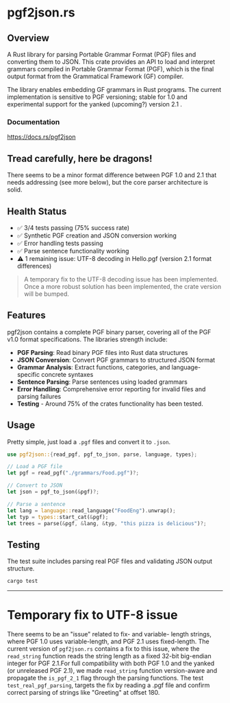 # pgf2json.rs

## Overview
A Rust library for parsing Portable Grammar Format (PGF) files and converting them to JSON.
This crate provides an API to load and interpret grammars compiled in Portable 
Grammar Format (PGF), which is the final output format from the Grammatical 
Framework (GF) compiler. 

The library enables embedding GF grammars in Rust programs.
The current implementation is sensitive to PGF versioning; stable for 1.0 and 
experimental support for the yanked (upcoming?) version 2.1 .

### Documentation
https://docs.rs/pgf2json

## Tread carefully, here be dragons!
There seems to be a minor format difference between PGF 1.0 and 2.1 that needs addressing (see more below), 
but the core parser architecture is solid.

## Health Status
- ✅ 3/4 tests passing (75% success rate)
- ✅ Synthetic PGF creation and JSON conversion working
- ✅ Error handling tests passing
- ✅ Parse sentence functionality working
- ⚠️ 1 remaining issue: UTF-8 decoding in Hello.pgf (version 2.1 format differences)

> A temporary fix to the UTF-8 decoding issue has been implemented. Once a more robust solution has been implemented, the crate version will be bumped.

## Features
pgf2json contains a complete PGF binary parser, covering all of the PGF v1.0 
format specifications. The libraries strength include:
- **PGF Parsing**: Read binary PGF files into Rust data structures
- **JSON Conversion**: Convert PGF grammars to structured JSON format
- **Grammar Analysis**: Extract functions, categories, and language-specific concrete syntaxes
- **Sentence Parsing**: Parse sentences using loaded grammars
- **Error Handling**: Comprehensive error reporting for invalid files and parsing failures
- **Testing** - Around 75% of the crates functionality has been tested.

## Usage
Pretty simple, just load a `.pgf` files and convert it to `.json`.

```rust
use pgf2json::{read_pgf, pgf_to_json, parse, language, types};

// Load a PGF file
let pgf = read_pgf("./grammars/Food.pgf")?;

// Convert to JSON
let json = pgf_to_json(&pgf)?;

// Parse a sentence
let lang = language::read_language("FoodEng").unwrap();
let typ = types::start_cat(&pgf);
let trees = parse(&pgf, &lang, &typ, "this pizza is delicious")?;
```

## Testing
The test suite includes parsing real PGF files and validating JSON output structure.

```bash
cargo test
```
---

# Temporary fix to UTF-8 issue
There seems to be an "issue" related to fix- and variable- length strings, where
PGF 1.0 uses variable-length, and PGF 2.1 uses fixed-length.
The current version of `pgf2json.rs` contains a fix to this issue, where the
`read_string` function reads the string length as a fixed 32-bit big-endian 
integer for PGF 2.1.For full compatibility with both PGF 1.0 and the yanked (or 
unreleased PGF 2.1), we made `read_string` function version-aware and propagate 
the `is_pgf_2_1` flag through the parsing functions. 
The test `test_real_pgf_parsing`, targets the fix by reading a .pgf file and 
confirm correct parsing of strings like "Greeting" at offset 180.